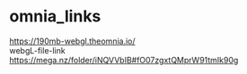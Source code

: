 # omnia_links
https://190mb-webgl.theomnia.io/ <br>
webgL-file-link
https://mega.nz/folder/iNQVVbIB#fO07zgxtQMprW91tmIk90g
